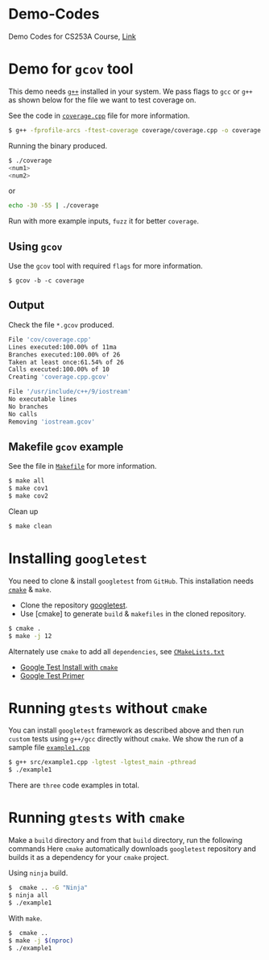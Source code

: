 # Demo-Codes

Demo Codes for CS253A Course, [Link](https://github.com/CS253-IITK-2021/Demo-Codes)

# Demo for `gcov` tool

This demo needs [`g++`](https://gcc.gnu.org/) installed in your system.
We pass flags to `gcc` or `g++` as shown below for the file we want to test coverage on. 

See the code in [`coverage.cpp`](coverage/coverage.cpp) file for more information. 

```bash 
$ g++ -fprofile-arcs -ftest-coverage coverage/coverage.cpp -o coverage
```

Running the binary produced. 

```bash
$ ./coverage 
<num1> 
<num2>
```

or 

```bash 
echo -30 -55 | ./coverage
```

Run with more example inputs, `fuzz` it for better `coverage`. 

## Using `gcov`

Use the `gcov` tool with required `flags` for more information. 

```
$ gcov -b -c coverage
```

## Output 

Check the file `*.gcov` produced. 

```bash
File 'cov/coverage.cpp'
Lines executed:100.00% of 11ma
Branches executed:100.00% of 26
Taken at least once:61.54% of 26
Calls executed:100.00% of 10
Creating 'coverage.cpp.gcov'

File '/usr/include/c++/9/iostream'
No executable lines
No branches
No calls
Removing 'iostream.gcov'
```

## Makefile `gcov` example

See the file in [`Makefile`](coverage/Makefile) for more information. 

```bash
$ make all
$ make cov1
$ make cov2
```

Clean up 

```bash
$ make clean 
```

# Installing `googletest`
 
You need to clone & install `googletest` from `GitHub`. 
This installation needs [`cmake`](https://cmake.org/install/) & `make`.

- Clone the repository [googletest](https://github.com/google/googletest). 
- Use [cmake] to generate `build` & `makefiles` in the cloned repository. 

```bash 
$ cmake .
$ make -j 12
```

Alternately use `cmake` to add all `dependencies`, see [`CMakeLists.txt`](CMakeLists.txt)

- [Google Test Install with `cmake`](https://github.com/google/googletest)
- [Google Test Primer](https://github.com/google/googletest/blob/master/docs/primer.md)

# Running `gtests` without `cmake`

You can install `googletest` framework as described above and then run `custom` tests using `g++/gcc` directly without `cmake`. 
We show the run of a sample file [`example1.cpp`](src/example1)

```bash 
$ g++ src/example1.cpp -lgtest -lgtest_main -pthread
$ ./example1
```

There are `three` code examples in total. 

# Running `gtests` with `cmake`

Make a `build` directory and from that `build` directory, run the following commands
Here `cmake` automatically downloads `googletest` repository and builds it as a dependency for your `cmake` project. 

Using `ninja` build. 

```bash 
$  cmake .. -G "Ninja"
$ ninja all
$ ./example1
```

With `make`. 

```bash 
$  cmake .. 
$ make -j $(nproc)
$ ./example1
```
